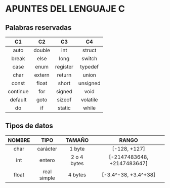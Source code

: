 # APUNTES DEL LENGUAJE C
## Palabras reservadas
C1       |  C2    |   C3     |    C4    
:------: | :----: | :------: | :------: 
auto     | double |   int    |  struct  
break    |  else  |   long   |  switch  
case     |  enum  | register | typedef  
char     | extern |  return  |  union   
const    | float  |  short   | unsigned 
continue |  for   |  signed  |   void   
default  |  goto  |  sizeof  | volatile 
do       |   if   |  static  |  while   

## Tipos de datos
NOMBRE    |  TIPO    |   TAMAÑO | RANGO
:------: | :----: | :------: | :---: 
char   | carácter |   1 byte | [-128, +127]
int | entero | 2 o 4 bytes | [-2147483648, +2147483647]
float | real simple | 4 bytes | [-3.4^-38, +3.4^+38]

